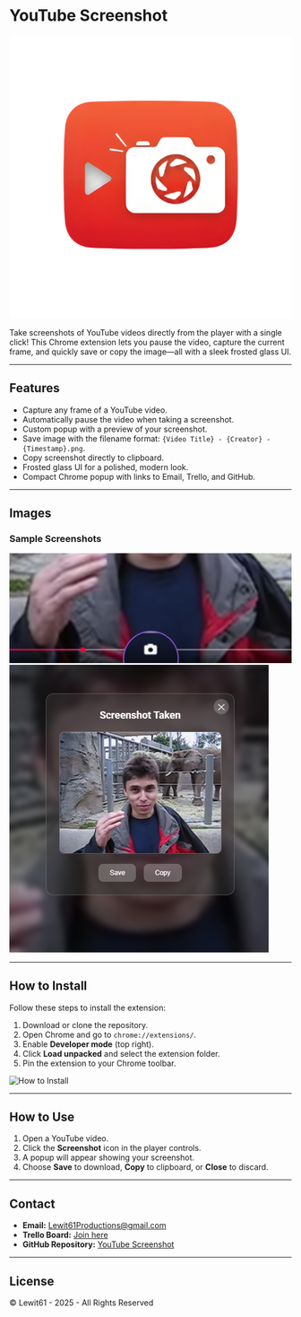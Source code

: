 # YouTube Screenshot

![Logo](images/logo.png)

Take screenshots of YouTube videos directly from the player with a single click! This Chrome extension lets you pause the video, capture the current frame, and quickly save or copy the image—all with a sleek frosted glass UI.

---

## Features

- Capture any frame of a YouTube video.
- Automatically pause the video when taking a screenshot.
- Custom popup with a preview of your screenshot.
- Save image with the filename format: `{Video Title} - {Creator} - {Timestamp}.png`.
- Copy screenshot directly to clipboard.
- Frosted glass UI for a polished, modern look.
- Compact Chrome popup with links to Email, Trello, and GitHub.

---

## Images

### Sample Screenshots
![Sample Screenshot 1](images/sample%201.png)  
![Sample Screenshot 2](images/sample%202.png)

---

## How to Install

Follow these steps to install the extension:

1. Download or clone the repository.
2. Open Chrome and go to `chrome://extensions/`.
3. Enable **Developer mode** (top right).
4. Click **Load unpacked** and select the extension folder.
5. Pin the extension to your Chrome toolbar.

![How to Install](images/HowToInstall.gif)

---

## How to Use

1. Open a YouTube video.
2. Click the **Screenshot** icon in the player controls.
3. A popup will appear showing your screenshot.
4. Choose **Save** to download, **Copy** to clipboard, or **Close** to discard.

---

## Contact

- **Email:** [Lewit61Productions@gmail.com](mailto:Lewit61Productions@gmail.com)  
- **Trello Board:** [Join here](https://trello.com/b/MzqAnQiZ)  
- **GitHub Repository:** [YouTube Screenshot](https://github.com/Lewit61/YouTube-Screenshot)

---

## License

© Lewit61 - 2025 - All Rights Reserved
